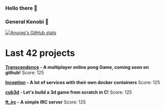 ### Hello there 👋

### General Kenobi 🤖

[![Anurag's GitHub stats](https://github-readme-stats.vercel.app/api?username=shadowaker&show_icons=true&theme=radical)](https://github.com/anuraghazra/github-readme-stats)

<h1>Last 42 projects </h1>
<p>
  <a href="https://github.com/Shadowaker"><b>Transcendence</b></a><b> - A multiplayer online pong Game, coming soon on github!</b> Score: 125
</p>
<p>
  <a href="https://github.com/Shadowaker/inception"><b>Inception</b></a><b> - A lot of services with their own docker containers</b> Score: 125
</p>
<p>
  <a href="https://github.com/Shadowaker/gcubedandandan"><b>cub3d</b></a><b> - Let's build a 3d game from scratch in C!</b> Score: 125
</p>
<p>
  <a href="https://github.com/Shadowaker/ft_irc"><b>ft_irc</b></a><b> - A simple IRC server</b> Score: 125
</p>

<!--
**Shadowaker/Shadowaker** is a ✨ _special_ ✨ repository because its `README.md` (this file) appears on your GitHub profile.

Here are some ideas to get you started:

- 🔭 I’m currently working on ...
- 🌱 I’m currently learning ...
- 👯 I’m looking to collaborate on ...
- 🤔 I’m looking for help with ...
- 💬 Ask me about ...
- 📫 How to reach me: ...
- 😄 Pronouns: ...
- ⚡ Fun fact: ...
-->
